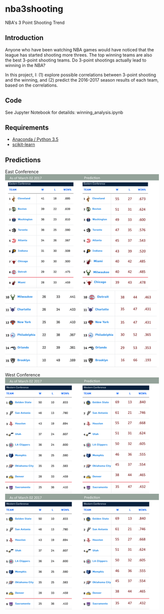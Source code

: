 # nba3shooting
NBA's 3 Point Shooting Trend

## Introduction
Anyone who have been watching NBA games would have noticed that the league has started shooting more threes. The top winning teams are also the best 3-point shooting teams. Do 3-point shootings actually lead to winning in the NBA?

In this project, I: (1) explore possible correlations between 3-point shooting and the winning, and (2) predict the 2016-2017 season results of each team, based on the correlations.

## Code
See Jupyter Notebook for detailds: winning_analysis.ipynb

## Requirements
- [Anaconda / Python 3.5](https://www.continuum.io/downloads)
- [scikit-learn](http://scikit-learn.org/stable/)

## Predictions
East Conference
![predictions/East1.png](predictions/East1.png)
![predictions/East2.png](predictions/East2.png)

West Conference
![predictions/West1.png](predictions/West1.png)
![predictions/West1.png](predictions/West1.png)
